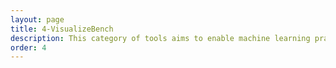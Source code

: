 ```yaml
---
layout: page
title: 4-VisualizeBench
description: This category of tools aims to enable machine learning practitioners and users to understand how machine-learning models may be attacked.
order: 4
---
```


